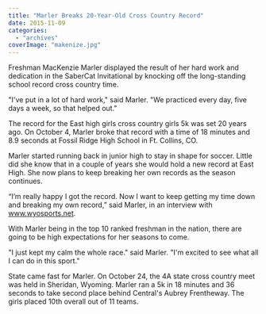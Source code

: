 ```yaml
---
title: "Marler Breaks 20-Year-Old Cross Country Record"
date: 2015-11-09
categories: 
  - "archives"
coverImage: "makenize.jpg"
---
```


Freshman MacKenzie Marler displayed the result of her hard work and dedication in the SaberCat Invitational by knocking off the long-standing school record cross country time.

"I've put in a lot of hard work," said Marler. "We practiced every day, five days a week, so that helped out."

The record for the East high girls cross country girls 5k was set 20 years ago. On October 4, Marler broke that record with a time of 18 minutes and 8.9 seconds at Fossil Ridge High School in Ft. Collins, CO.

Marler started running back in junior high to stay in shape for soccer. Little did she know that in a couple of years she would hold a new record at East High. She now plans to keep breaking her own records as the season continues.

“I’m really happy I got the record. Now I want to keep getting my time down and breaking my own record,” said Marler, in an interview with www.wyosports.net.

With Marler being in the top 10 ranked freshman in the nation, there are going to be high expectations for her seasons to come.

"I just kept my calm the whole race." said Marler. "I'm excited to see what all I can do in this sport."

State came fast for Marler. On October 24, the 4A state cross country meet was held in Sheridan, Wyoming. Marler ran a 5k in 18 minutes and 36 seconds to take second place behind Central's Aubrey Frentheway. The girls placed 10th overall out of 11 teams.

